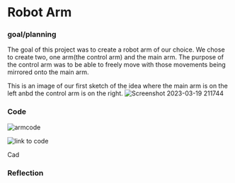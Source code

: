 # Robot Arm 

### goal/planning

The goal of this project was to create a robot arm of our choice. We chose to create two, one arm(the control arm) and the main arm.
The purpose of the control arm was to be able to freely move with those movements being mirrored onto the main arm.

This is an image of our first sketch of the idea where the main arm is on the left anbd the control arm is on the right.
![Screenshot 2023-03-19 211744](https://user-images.githubusercontent.com/71402974/226225006-5d60c13c-8965-4f6a-91ba-2bcdef4e319b.png)

### Code

![armcode](https://user-images.githubusercontent.com/71402974/227213629-6c2abaa0-b986-4f4a-bfa6-a55c35dc4fbc.png)

![link to code](https://create.arduino.cc/editor/whunt29a/50b7d233-3b2b-4112-8669-5eb6ca663ba6/preview)






Cad


### Reflection
